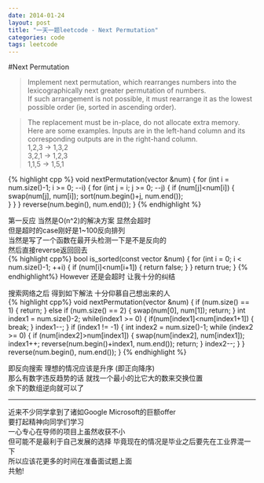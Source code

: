 ```yaml
---
date: 2014-01-24
layout: post
title: "一天一题leetcode - Next Permutation"
categories: code
tags: leetcode
---
```


#Next Permutation
>Implement next permutation, which rearranges numbers into the lexicographically next greater permutation of numbers.   
>If such arrangement is not possible, it must rearrange it as the lowest possible order (ie, sorted in ascending order).   
<!--more-->
>The replacement must be in-place, do not allocate extra memory.   
>Here are some examples. Inputs are in the left-hand column and its corresponding outputs are in the right-hand column.   
>1,2,3 → 1,3,2   
>3,2,1 → 1,2,3   
>1,1,5 → 1,5,1   

{% highlight cpp %}
void nextPermutation(vector<int> &num) {
    for (int i = num.size()-1; i >= 0; --i) {
        for (int j = i; j >= 0; --j) {
            if (num[j]<num[i]) {
                swap(num[j], num[i]);
                sort(num.begin()+j, num.end());             
            }
        }
    }
    reverse(num.begin(), num.end());
}
{% endhighlight %}

第一反应 当然是O(n^2)的解决方案 显然会超时   
但是超时的case刚好是1~100反向排列   
当然是写了一个函数在最开头检测一下是不是反向的   
然后直接reverse返回回去   
{% highlight cpp%}
bool is_sorted(const vector<int> &num) {
    for (int i = 0; i < num.size()-1; ++i) {
        if (num[i]<num[i+1]) {
            return false;
        }
    }
    return true;
}
{% endhighlight%}
However 还是会超时 让我十分的纠结   

搜索网络之后 得到如下解法 十分仰慕自己想出来的人   
{% highlight cpp%}
void nextPermutation(vector<int> &num) {
    if (num.size() == 1) {
        return;
    } else if (num.size() == 2) {
        swap(num[0], num[1]);
        return;
    }
    int index1 = num.size()-2;
    while(index1 >= 0) {
        if(num[index1]<num[index1+1]) {
            break;
        }
        index1--;
    }
    if (index1 != -1) {
        int index2 = num.size()-1;
        while (index2 >= 0) {
            if (num[index2]>num[index1]) {
                swap(num[index2], num[index1]);
                index1++;
                reverse(num.begin()+index1, num.end());
                return;
            }
            index2--;
        }
    }
    reverse(num.begin(), num.end());
}
{% endhighlight %}

即反向搜索 理想的情况应该是升序 (即正向降序)   
那么有数字违反趋势的话 就找一个最小的比它大的数来交换位置   
余下的数组逆向就可以了   

-------
近来不少同学拿到了诸如Google Microsoft的巨额offer   
要打起精神向同学们学习   
一心专心在导师的项目上虽然收获不小   
但可能不是最利于自己发展的选择 毕竟现在的情况是毕业之后要先在工业界混一下   
所以应该花更多的时间在准备面试题上面   
共勉!   